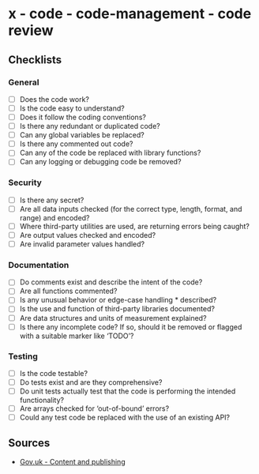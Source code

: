 # x - code - code-management - code review

## Checklists

### General

*   [ ] Does the code work?
*   [ ] Is the code easy to understand?
*   [ ] Does it follow the coding conventions?
*   [ ] Is there any redundant or duplicated code?
*   [ ] Can any global variables be replaced?
*   [ ] Is there any commented out code?
*   [ ] Can any of the code be replaced with library functions?
*   [ ] Can any logging or debugging code be removed?

### Security

*   [ ] Is there any secret?
*   [ ] Are all data inputs checked (for the correct type, length, format, and range) and encoded?
*   [ ] Where third-party utilities are used, are returning errors being caught?
*   [ ] Are output values checked and encoded?
*   [ ] Are invalid parameter values handled?

### Documentation

*   [ ] Do comments exist and describe the intent of the code?
*   [ ] Are all functions commented?
*   [ ] Is any unusual behavior or edge-case handling *   described?
*   [ ] Is the use and function of third-party libraries documented?
*   [ ] Are data structures and units of measurement explained?
*   [ ] Is there any incomplete code? If so, should it be removed or flagged with a suitable marker like ‘TODO’?

### Testing

*   [ ] Is the code testable?
*   [ ] Do tests exist and are they comprehensive?
*   [ ] Do unit tests actually test that the code is performing the intended functionality?
*   [ ] Are arrays checked for ‘out-of-bound’ errors?
*   [ ] Could any test code be replaced with the use of an existing API?

## Sources

*   [Gov.uk - Content and publishing](https://www.gov.uk/topic/government-digital-guidance/content-publishing)
